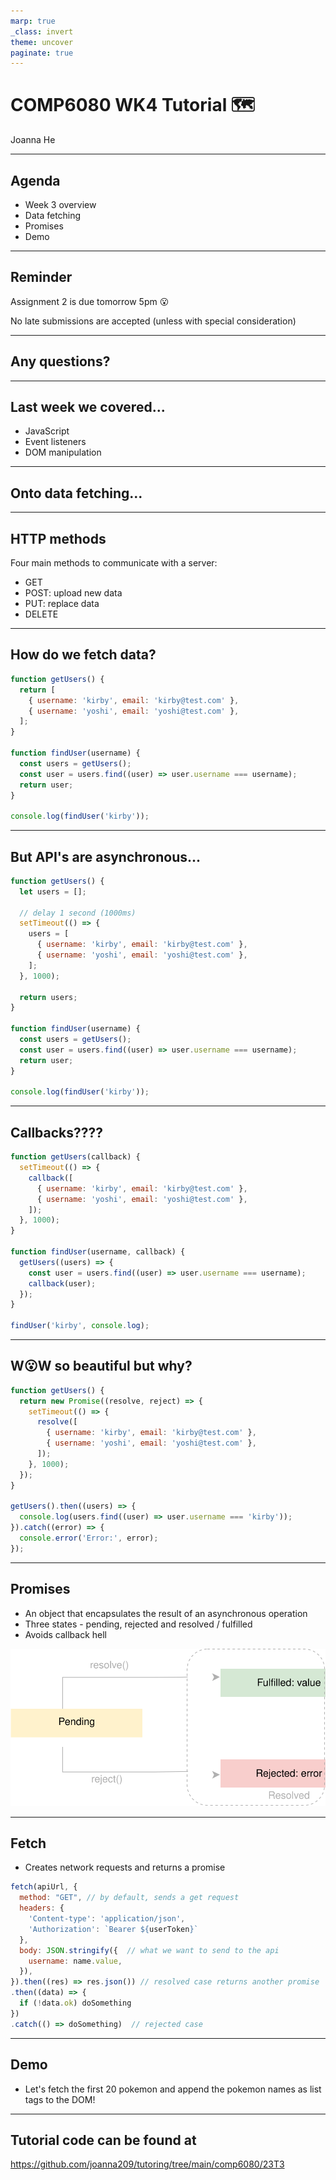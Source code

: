 ```yaml
---
marp: true
_class: invert
theme: uncover
paginate: true
---
```


# COMP6080 WK4 Tutorial 🗺️

Joanna He

---

## Agenda

- Week 3 overview
- Data fetching
- Promises
- Demo

---

## Reminder

Assignment 2 is due tomorrow 5pm 😮

No late submissions are accepted (unless with special consideration)

---

## Any questions? 

---

## Last week we covered...

- JavaScript
- Event listeners
- DOM manipulation

---

## Onto data fetching...

---

## HTTP methods

Four main methods to communicate with a server:

- GET
- POST: upload new data
- PUT: replace data
- DELETE

--- 

## How do we fetch data?

```js
function getUsers() {
  return [
    { username: 'kirby', email: 'kirby@test.com' },
    { username: 'yoshi', email: 'yoshi@test.com' },
  ];
}

function findUser(username) {
  const users = getUsers(); 
  const user = users.find((user) => user.username === username);
  return user;
}

console.log(findUser('kirby'));
```

---

## But API's are asynchronous...

```js
function getUsers() {
  let users = [];

  // delay 1 second (1000ms)
  setTimeout(() => {
    users = [
      { username: 'kirby', email: 'kirby@test.com' },
      { username: 'yoshi', email: 'yoshi@test.com' },
    ];
  }, 1000);

  return users;
}

function findUser(username) {
  const users = getUsers(); 
  const user = users.find((user) => user.username === username);
  return user;
}

console.log(findUser('kirby'));
```

---

## Callbacks????

```js
function getUsers(callback) {
  setTimeout(() => {
    callback([
      { username: 'kirby', email: 'kirby@test.com' },
      { username: 'yoshi', email: 'yoshi@test.com' },
    ]);
  }, 1000);
}

function findUser(username, callback) {
  getUsers((users) => {
    const user = users.find((user) => user.username === username);
    callback(user);
  });
}

findUser('kirby', console.log);
```

---

## W😮W so beautiful but why?

```js
function getUsers() {
  return new Promise((resolve, reject) => {
    setTimeout(() => {
      resolve([
        { username: 'kirby', email: 'kirby@test.com' },
        { username: 'yoshi', email: 'yoshi@test.com' },
      ]);
    }, 1000);
  });
}

getUsers().then((users) => {
  console.log(users.find((user) => user.username === 'kirby'));
}).catch((error) => {
  console.error('Error:', error);
});
```

---

## Promises

- An object that encapsulates the result of an asynchronous operation
- Three states - pending, rejected and resolved / fulfilled
- Avoids callback hell

![Promises](assets/promises.svg)

---

## Fetch

- Creates network requests and returns a promise

```js
fetch(apiUrl, {
  method: "GET", // by default, sends a get request
  headers: {
    'Content-type': 'application/json',
    'Authorization': `Bearer ${userToken}`
  },
  body: JSON.stringify({  // what we want to send to the api
    username: name.value,
  }),
}).then((res) => res.json()) // resolved case returns another promise
.then((data) => {
  if (!data.ok) doSomething
})
.catch(() => doSomething)  // rejected case
```

---

## Demo

- Let's fetch the first 20 pokemon and append the pokemon names as list tags to the DOM!

---

## Tutorial code can be found at 

https://github.com/joanna209/tutoring/tree/main/comp6080/23T3
